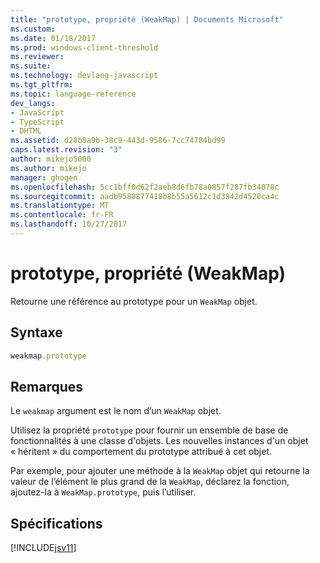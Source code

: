 ```yaml
---
title: "prototype, propriété (WeakMap) | Documents Microsoft"
ms.custom: 
ms.date: 01/18/2017
ms.prod: windows-client-threshold
ms.reviewer: 
ms.suite: 
ms.technology: devlang-javascript
ms.tgt_pltfrm: 
ms.topic: language-reference
dev_langs:
- JavaScript
- TypeScript
- DHTML
ms.assetid: d28b8a9b-38c9-443d-9586-7cc74784bd99
caps.latest.revision: "3"
author: mikejo5000
ms.author: mikejo
manager: ghogen
ms.openlocfilehash: 5cc1bff0d62f2aeb8d6fb78a0857f287fb34078c
ms.sourcegitcommit: aadb9588877418b8b55a5612c1d3842d4520ca4c
ms.translationtype: MT
ms.contentlocale: fr-FR
ms.lasthandoff: 10/27/2017
---
```

# <a name="prototype-property-weakmap"></a>prototype, propriété (WeakMap)
Retourne une référence au prototype pour un `WeakMap` objet.  
  
## <a name="syntax"></a>Syntaxe  
  
```JavaScript  
weakmap.prototype  
```  
  
## <a name="remarks"></a>Remarques  
 Le `weakmap` argument est le nom d’un `WeakMap` objet.  
  
 Utilisez la propriété `prototype` pour fournir un ensemble de base de fonctionnalités à une classe d'objets. Les nouvelles instances d'un objet « héritent » du comportement du prototype attribué à cet objet.  
  
 Par exemple, pour ajouter une méthode à la `WeakMap` objet qui retourne la valeur de l’élément le plus grand de la `WeakMap`, déclarez la fonction, ajoutez-la à `WeakMap.prototype`, puis l’utiliser.  
  
## <a name="requirements"></a>Spécifications  
 [!INCLUDE[jsv11](../../javascript/reference/includes/jsv11-md.md)]